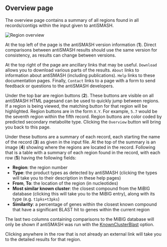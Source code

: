 ## Overview page

The overview page contains a summary of all regions found in all records/contigs within the input given to antiSMASH.

![Region overview](/img/cluster_overview.png)

At the top left of the page is the antiSMASH version information (**1**).
Direct comparisons between antiSMASH results should use the same version for consistency, as results can change between versions.

At the top right of the page are ancillary links that may be useful.
`Download` allows you to download various parts of the results.
`About` links to information about antiSMASH (including publications).
`Help` links to these documentation pages.
Finally, `Contact` links to a page with a form to send feedback or questions to the antiSMASH developers.

Under the top bar are region buttons (**2**).
These buttons are visible on all antiSMASH HTML pagesand can be used to quickly jump between regions.
If a region is being viewed, the matching button for that region will be highlighted.
Region buttons are in the form `X.Y`. For example, `5.7` would be the seventh region within the fifth record.
Region buttons are color coded by predicted secondary metabolite type.
Clicking the `Overview` button will bring you back to this page.

Under these buttons are a summary of each record, each starting the name of the record (**3**) as given in the input file.
At the top of the summary is an image (**4**) showing where the regions are located in the record.
Following that is a table with a summary of each region found in the record, with each row (**5**) having the following fields:

* **Region**: the region number
* **Type**: the product types as detected by antiSMASH (clicking the types will take you to their description in these help pages)
* **From**, **To**: the location of the region (in nucleotides)
* **Most similar known cluster**: the closest compound from the MiBIG database (clicking this will take you to the MiBIG entry), along with its type (e.g. `t1pks+t3pks`)
* **Similarity**: a percentage of genes within the closest known compound that have a significant BLAST hit to genes within the current region

The last two columns containing comparisons to the MiBIG database will only be shown if antiSMASH was run with the [KnownClusterBlast](/modules/clusterblast/) option.

Clicking anywhere in the row that is not already an external link will take you to the detailed results for that region.
